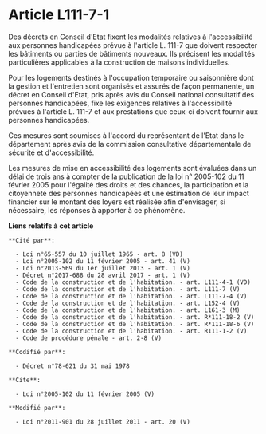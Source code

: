 # Article L111-7-1

Des décrets en Conseil d'Etat fixent les modalités relatives à l'accessibilité aux personnes handicapées prévue à l'article
L. 111-7 que doivent respecter les bâtiments ou parties de bâtiments nouveaux. Ils précisent les modalités particulières
applicables à la construction de maisons individuelles. 

Pour les logements destinés à l'occupation temporaire ou saisonnière dont la gestion et l'entretien sont organisés et assurés
de façon permanente, un décret en Conseil d'Etat, pris après avis du Conseil national consultatif des personnes handicapées,
fixe les exigences relatives à l'accessibilité prévues à l'article L. 111-7 et aux prestations que ceux-ci doivent fournir
aux personnes handicapées. 

Ces mesures sont soumises à l'accord du représentant de l'Etat dans le département après avis de la commission consultative
départementale de sécurité et d'accessibilité. 

Les mesures de mise en accessibilité des logements sont évaluées dans un délai de trois ans à compter de la publication de la
loi n° 2005-102 du 11 février 2005 pour l'égalité des droits et des chances, la participation et la citoyenneté des personnes
handicapées et une estimation de leur impact financier sur le montant des loyers est réalisée afin d'envisager, si
nécessaire, les réponses à apporter à ce phénomène.

**Liens relatifs à cet article**

	**Cité par**:

	  - Loi n°65-557 du 10 juillet 1965 - art. 8 (VD)
	  - Loi n°2005-102 du 11 février 2005 - art. 41 (V)
	  - Loi n°2013-569 du 1er juillet 2013 - art. 1 (V)
	  - Décret n°2017-688 du 28 avril 2017 - art. 1 (V)
	  - Code de la construction et de l'habitation. - art. L111-4-1 (VD)
	  - Code de la construction et de l'habitation. - art. L111-7 (V)
	  - Code de la construction et de l'habitation. - art. L111-7-4 (V)
	  - Code de la construction et de l'habitation. - art. L152-4 (V)
	  - Code de la construction et de l'habitation. - art. L161-3 (M)
	  - Code de la construction et de l'habitation. - art. R*111-18-2 (V)
	  - Code de la construction et de l'habitation. - art. R*111-18-6 (V)
	  - Code de la construction et de l'habitation. - art. R111-1-2 (V)
	  - Code de procédure pénale - art. 2-8 (V)

	**Codifié par**:

	  - Décret n°78-621 du 31 mai 1978

	**Cite**:

	  - Loi n°2005-102 du 11 février 2005 (V)

	**Modifié par**:

	  - Loi n°2011-901 du 28 juillet 2011 - art. 20 (V)
